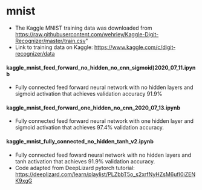 # mnist
- The Kaggle MNIST training data was downloaded from https://raw.githubusercontent.com/wehrley/Kaggle-Digit-Recognizer/master/train.csv" 
- Link to training data on Kaggle: https://www.kaggle.com/c/digit-recognizer/data

#### kaggle_mnist_feed_forward_no_hidden_no_cnn_sigmoid)2020_07_11.ipynb
- Fully connected feed forward neural network with no hidden layers and sigmoid activation that achieves validation accuracy 91.9%

#### kaggle_mnist_feed_forward_one_hidden_no_cnn_2020_07_13.ipynb
- Fully connected feed forward neural network with one hidden layer and sigmoid activation that achieves 97.4% validation accuracy. 

#### kaggle_mnist_fully_connected_no_hidden_tanh_v2.ipynb
- Fully connected feed foward neural network with no hidden layers and tanh activation that achieves 91.9% validation accuracy.
- Code adapted from DeepLizard pytorch tutorial: https://deeplizard.com/learn/playlist/PLZbbT5o_s2xrfNyHZsM6ufI0iZENK9xgG

